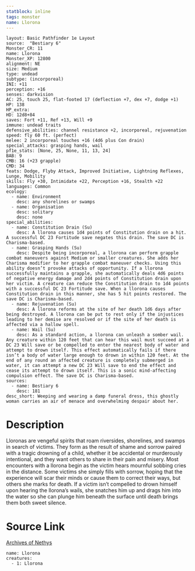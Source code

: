 ```yaml
---
statblock: inline
tags: monster
name: Llorona
---
```

```statblock
layout: Basic Pathfinder 1e Layout
source:  "Bestiary 6"
Monster_CR: 11
name: Llorona
Monster_XP: 12800
alignment: NE
size: Medium
type: undead
subtype: (incorporeal)
INI: +11
perception: +16
senses: darkvision
AC: 25, touch 25, flat-footed 17 (deflection +7, dex +7, dodge +1)
HP: 138
HP_extra: 
HD: 12d8+84
saves: Fort +11, Ref +13, Will +9
immune: undead traits
defensive_abilities: channel resistance +2, incorporeal, rejuvenation
speed: fly 60 ft. (perfect)
melee: 2 incorporeal touches +16 (4d6 plus Con drain)
special_attacks: grasping hands, wail
pf1e_stats: [None, 25, None, 11, 13, 24]
BAB: 9
CMB: 16 (+23 grapple)
CMD: 34
feats: Dodge, Flyby Attack, Improved Initiative, Lightning Reflexes, Lunge, Mobility
skills: Fly +30, Intimidate +22, Perception +16, Stealth +22
languages: Common
ecology:
  - name: Environment
    desc: any shorelines or swamps
  - name: Organisation
    desc: solitary
    desc: none
special_abilities:
  - name: Constitution Drain (Su)
    desc: A llorona causes 1d4 points of Constitution drain on a hit. A successful DC 23 Fortitude save negates this drain. The save DC is Charisma-based.
  - name: Grasping Hands (Su)
    desc: Despite being incorporeal, a llorona can perform grapple combat maneuvers against Medium or smaller creatures. She adds her Charisma modifier to her grapple combat maneuver checks. Using this ability doesn’t provoke attacks of opportunity. If a llorona successfully maintains a grapple, she automatically deals 4d6 points of negative energy damage and 2d4 points of Constitution drain upon her victim. A creature can reduce the Constitution drain to 1d4 points with a successful DC 23 Fortitude save. When a llorona causes Constitution drain in this manner, she has 5 hit points restored. The save DC is Charisma-based.
  - name: Rejuvenation (Su)
    desc: A llorona reforms at the site of her death 1d6 days after being destroyed. A llorona can be put to rest only if the injustices leading to her demise are resolved or if the site of her death is affected via a hallow spell.
  - name: Wail (Su)
    desc: As a standard action, a llorona can unleash a somber wail. Any creature within 120 feet that can hear this wail must succeed at a DC 23 Will save or be compelled to enter the nearest body of water and attempt to drown itself. This effect automatically fails if there isn’t a body of water large enough to drown in within 120 feet. At the end of any round an affected creature is completely submerged in water, it can attempt a new DC 23 Will save to end the effect and cease its attempt to drown itself. This is a sonic mind-affecting compulsion effect. The save DC is Charisma-based.
sources:
  - name: Bestiary 6
    desc: 181
desc_short: Weeping and wearing a damp funeral dress, this ghostly woman carries an air of menace and overwhelming despair about her.
```
# Description
Lloronas are vengeful spirits that roam riversides, shorelines, and swamps in search of victims. They form as the result of shame and sorrow paired with a tragic drowning of a child, whether it be accidental or murderously intentional, and they want others to share in their pain and misery. Most encounters with a llorona begin as the victim hears mournful sobbing cries in the distance. Some victims she simply fills with sorrow, hoping that the experience will scar their minds or cause them to correct their ways, but others she marks for death. If a victim isn’t compelled to drown himself upon hearing the llorona’s wails, she snatches him up and drags him into the water so she can plunge him beneath the surface until death brings them both sweet silence.
# Source Link
[Archives of Nethys](https://aonprd.com/MonsterDisplay.aspx?ItemName=Llorona)
```encounter-table
name: Llorona
creatures:
  - 1: Llorona
```
